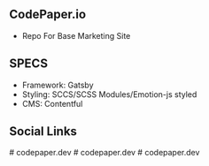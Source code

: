 ## CodePaper.io

- Repo For Base Marketing Site

## SPECS

- Framework: Gatsby
- Styling: SCCS/SCSS Modules/Emotion-js styled
- CMS: Contentful

## Social Links
#   c o d e p a p e r . d e v  
 #   c o d e p a p e r . d e v  
 #   c o d e p a p e r . d e v  
 